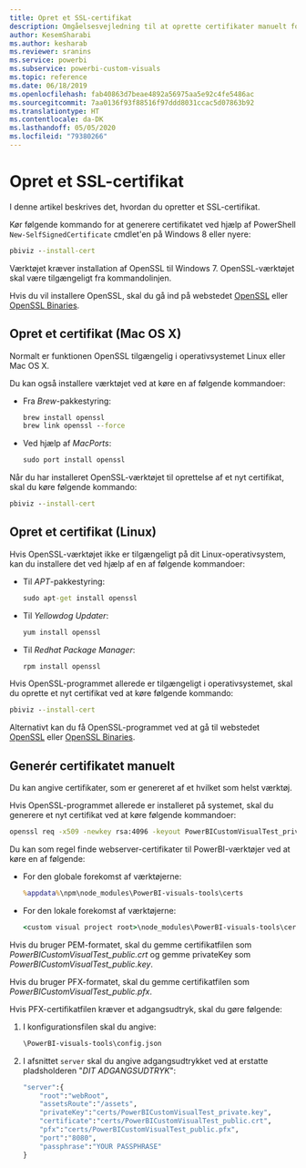 ```yaml
---
title: Opret et SSL-certifikat
description: Omgåelsesvejledning til at oprette certifikater manuelt for udviklerserver
author: KesemSharabi
ms.author: kesharab
ms.reviewer: sranins
ms.service: powerbi
ms.subservice: powerbi-custom-visuals
ms.topic: reference
ms.date: 06/18/2019
ms.openlocfilehash: fab40863d7beae4892a56975aa5e92c4fe5486ac
ms.sourcegitcommit: 7aa0136f93f88516f97ddd8031ccac5d07863b92
ms.translationtype: HT
ms.contentlocale: da-DK
ms.lasthandoff: 05/05/2020
ms.locfileid: "79380266"
---
```

# <a name="create-an-ssl-certificate"></a>Opret et SSL-certifikat

I denne artikel beskrives det, hvordan du opretter et SSL-certifikat.

Kør følgende kommando for at generere certifikatet ved hjælp af PowerShell `New-SelfSignedCertificate` cmdlet'en på Windows 8 eller nyere:

```cmd
pbiviz --install-cert
```

Værktøjet kræver installation af OpenSSL til Windows 7. OpenSSL-værktøjet skal være tilgængeligt fra kommandolinjen.

Hvis du vil installere OpenSSL, skal du gå ind på webstedet [OpenSSL](https://www.openssl.org) eller [OpenSSL Binaries](https://wiki.openssl.org/index.php/Binaries).

## <a name="create-a-certificate-mac-os-x"></a>Opret et certifikat (Mac OS X)

Normalt er funktionen OpenSSL tilgængelig i operativsystemet Linux eller Mac OS X.

Du kan også installere værktøjet ved at køre en af følgende kommandoer:

* Fra *Brew*-pakkestyring:

    ```cmd
    brew install openssl
    brew link openssl --force
    ```

* Ved hjælp af *MacPorts*:

    ```cmd
    sudo port install openssl
    ```

Når du har installeret OpenSSL-værktøjet til oprettelse af et nyt certifikat, skal du køre følgende kommando:

```cmd
pbiviz --install-cert
```

## <a name="create-a-certificate-linux"></a>Opret et certifikat (Linux)

Hvis OpenSSL-værktøjet ikke er tilgængeligt på dit Linux-operativsystem, kan du installere det ved hjælp af en af følgende kommandoer:

* Til *APT*-pakkestyring:

    ```cmd
    sudo apt-get install openssl
    ```

* Til *Yellowdog Updater*:

    ```cmd
    yum install openssl
    ```

* Til *Redhat Package Manager*:

    ```cmd
    rpm install openssl
    ```

Hvis OpenSSL-programmet allerede er tilgængeligt i operativsystemet, skal du oprette et nyt certifikat ved at køre følgende kommando:

```cmd
pbiviz --install-cert
```

Alternativt kan du få OpenSSL-programmet ved at gå til webstedet [OpenSSL](https://www.openssl.org) eller [OpenSSL Binaries](https://wiki.openssl.org/index.php/Binaries).

## <a name="generate-the-certificate-manually"></a>Generér certifikatet manuelt

Du kan angive certifikater, som er genereret af et hvilket som helst værktøj.

Hvis OpenSSL-programmet allerede er installeret på systemet, skal du generere et nyt certifikat ved at køre følgende kommandoer:

```cmd
openssl req -x509 -newkey rsa:4096 -keyout PowerBICustomVisualTest_private.key -out PowerBICustomVisualTest_public.crt -days 365
```

Du kan som regel finde webserver-certifikater til PowerBI-værktøjer ved at køre en af følgende:

* For den globale forekomst af værktøjerne:

    ```cmd
    %appdata%\npm\node_modules\PowerBI-visuals-tools\certs
    ```

* For den lokale forekomst af værktøjerne:

    ```cmd
    <custom visual project root>\node_modules\PowerBI-visuals-tools\certs
    ```

Hvis du bruger PEM-formatet, skal du gemme certifikatfilen som *PowerBICustomVisualTest_public.crt* og gemme privateKey som *PowerBICustomVisualTest_public.key*.

Hvis du bruger PFX-formatet, skal du gemme certifikatfilen som *PowerBICustomVisualTest_public.pfx*.

Hvis PFX-certifikatfilen kræver et adgangsudtryk, skal du gøre følgende:
1. I konfigurationsfilen skal du angive:

    ```cmd
    \PowerBI-visuals-tools\config.json
    ```

1. I afsnittet `server` skal du angive adgangsudtrykket ved at erstatte pladsholderen "*DIT ADGANGSUDTRYK*":

    ```cmd
    "server":{
        "root":"webRoot",
        "assetsRoute":"/assets",
        "privateKey":"certs/PowerBICustomVisualTest_private.key",
        "certificate":"certs/PowerBICustomVisualTest_public.crt",
        "pfx":"certs/PowerBICustomVisualTest_public.pfx",
        "port":"8080",
        "passphrase":"YOUR PASSPHRASE"
    }
    ```